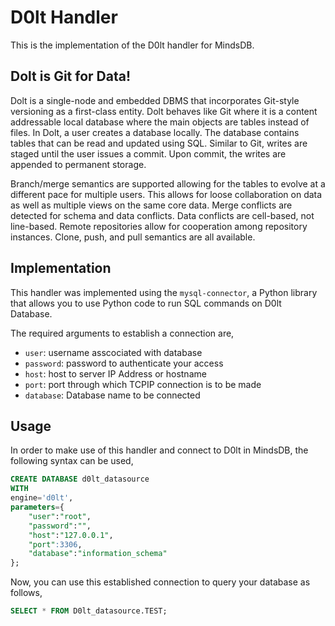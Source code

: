 # D0lt Handler

This is the implementation of the  D0lt handler for MindsDB.

##  Dolt is Git for Data!
Dolt is a single-node and embedded DBMS that incorporates Git-style versioning as a first-class entity. Dolt behaves like Git where it is a content addressable local database where the main objects are tables instead of files. In Dolt, a user creates a database locally. The database contains tables that can be read and updated using SQL. Similar to Git, writes are staged until the user issues a commit. Upon commit, the writes are appended to permanent storage.

Branch/merge semantics are supported allowing for the tables to evolve at a different pace for multiple users. This allows for loose collaboration on data as well as multiple views on the same core data. Merge conflicts are detected for schema and data conflicts. Data conflicts are cell-based, not line-based. Remote repositories allow for cooperation among repository instances. Clone, push, and pull semantics are all available.

## Implementation
This handler was implemented using the `mysql-connector`, a Python library that allows you to use Python code to run SQL commands on D0lt Database.

The required arguments to establish a connection are,
* `user`: username asscociated with database
* `password`: password to authenticate your access
* `host`: host to server IP Address or hostname
* `port`: port through which TCPIP connection is to be made
* `database`: Database name to be connected


## Usage
In order to make use of this handler and connect to D0lt in MindsDB, the following syntax can be used,
~~~~sql
CREATE DATABASE d0lt_datasource
WITH
engine='d0lt',
parameters={
    "user":"root",
    "password":"",
    "host":"127.0.0.1",
    "port":3306,
    "database":"information_schema"
};
~~~~

Now, you can use this established connection to query your database as follows,
~~~~sql
SELECT * FROM D0lt_datasource.TEST;
~~~~
